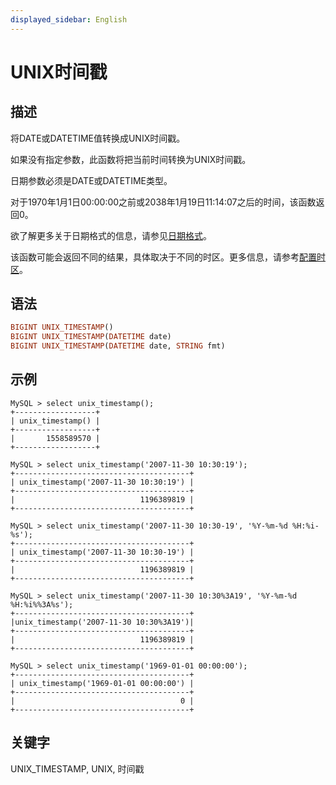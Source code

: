 ```yaml
---
displayed_sidebar: English
---
```


# UNIX时间戳

## 描述

将DATE或DATETIME值转换成UNIX时间戳。

如果没有指定参数，此函数将把当前时间转换为UNIX时间戳。

日期参数必须是DATE或DATETIME类型。

对于1970年1月1日00:00:00之前或2038年1月19日11:14:07之后的时间，该函数返回0。

欲了解更多关于日期格式的信息，请参见[日期格式](./date_format.md)。

该函数可能会返回不同的结果，具体取决于不同的时区。更多信息，请参考[配置时区](../../../administration/timezone.md)。

## 语法

```Haskell
BIGINT UNIX_TIMESTAMP()
BIGINT UNIX_TIMESTAMP(DATETIME date)
BIGINT UNIX_TIMESTAMP(DATETIME date, STRING fmt)
```

## 示例

```Plain
MySQL > select unix_timestamp();
+------------------+
| unix_timestamp() |
+------------------+
|       1558589570 |
+------------------+

MySQL > select unix_timestamp('2007-11-30 10:30:19');
+---------------------------------------+
| unix_timestamp('2007-11-30 10:30:19') |
+---------------------------------------+
|                            1196389819 |
+---------------------------------------+

MySQL > select unix_timestamp('2007-11-30 10:30-19', '%Y-%m-%d %H:%i-%s');
+---------------------------------------+
| unix_timestamp('2007-11-30 10:30-19') |
+---------------------------------------+
|                            1196389819 |
+---------------------------------------+

MySQL > select unix_timestamp('2007-11-30 10:30%3A19', '%Y-%m-%d %H:%i%%3A%s');
+---------------------------------------+
|unix_timestamp('2007-11-30 10:30%3A19')|
+---------------------------------------+
|                            1196389819 |
+---------------------------------------+

MySQL > select unix_timestamp('1969-01-01 00:00:00');
+---------------------------------------+
| unix_timestamp('1969-01-01 00:00:00') |
+---------------------------------------+
|                                     0 |
+---------------------------------------+
```

## 关键字

UNIX_TIMESTAMP, UNIX, 时间戳

